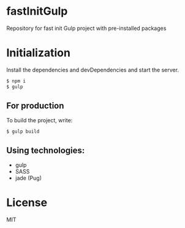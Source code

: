 # fastInitGulp
Repository for fast init Gulp project with pre-installed packages
 
# Initialization

Install the dependencies and devDependencies and start the server.
```sh
$ npm i
$ gulp
```

## For production

To build the project, write:

```$ gulp build```

## Using technologies:
  - gulp
  - SASS
  - jade (Pug)
  
# License
MIT
